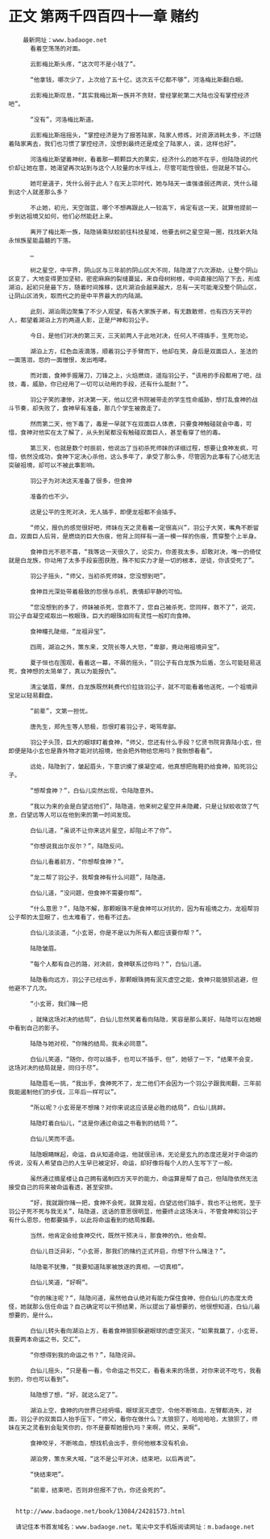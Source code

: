 # 正文 第两千四百四十一章 赌约
        最新网址：www.badaoge.net
          看着空荡荡的对面。
      
          云影梅比斯头疼，“这次可不是小钱了”。
      
          “他拿钱，哪次少了，上次给了五十亿，这次五千亿都不够”，河洛梅比斯翻白眼。
      
          云影梅比斯叹息，“其实我梅比斯一族并不贪财，曾经掌舵第二大陆也没有掌控经济吧”。
      
          “没有”，河洛梅比斯道。
      
          云影梅比斯摇摇头，“掌控经济是为了报答陆家，陆家人修炼，对资源消耗太多，不过随着陆家离去，我们也习惯了掌控经济，没想到最终还是成全了陆家人，诶，这样也好”。
      
          河洛梅比斯望着神树，看着那一颗颗巨大的果实，经济什么的她不在乎，但陆隐说的代价却让她在意，她渴望再次站到与这个人较量的水平线上，尽管可能性很低，但就是不甘心。
      
          她可是道子，凭什么弱于此人？在天上宗时代，她与陆天一谁强谁弱还两说，凭什么碰到这个人就差那么多？
      
          不止她，初元，天空珈蓝，哪个不想再跟此人一较高下，肯定有这一天，就算他提前一步到达祖境又如何，他们必然能赶上来。
      
          离开了梅比斯一族，陆隐骑乘狱蛟前往科技星域，他要去树之星空晃一圈，找找新大陆永恒族星能晶髓的下落。
      
          …
      
          树之星空，中平界，阴山区与三年前的阴山区大不同，陆隐渡了六次源劫，让整个阴山区变了，大地变得更加坚韧，密密麻麻的裂缝蔓延，来自母树树根，中间直接凹陷了下去，形成湖泊，起初只是最下方，随着时间推移，这片湖泊会越来越大，总有一天可能淹没整个阴山区，让阴山区消失，取而代之的是中平界最大的内陆湖。
      
          此刻，湖泊周边聚集了不少人观望，有各大家族子弟，有无数散修，也有四方天平的人，都望着湖泊上方的两道人影，正是尸神和羽公子。
      
          今日，是他们对决的第三天，三天前两人于此地对决，任何人不得插手，生死勿论。
      
          湖泊上方，红色血液滴落，顺着羽公子手臂而下，他却在笑，身后是双面巨人，圣洁的一面落泪，怨的一面憎恨，发出咆哮。
      
          而对面，食神手握屠刀，刀锋之上，火焰燃烧，遥指羽公子，“该用的手段都用了吧，战技，毒，威胁，你已经用了一切可以动用的手段，还有什么能耐？”。
      
          羽公子笑的凄惨，对决第一天，他以忆贤书院被带走的学生性命威胁，想打乱食神的战斗节奏，却失败了，食神早有准备，那几个学生被救走了。
      
          然而第二天，他下毒了，毒是一早就下在双面巨人体表，只要食神触碰就会中毒，可惜，食神对他实在太了解了，从头到尾都没有触碰双面巨人，甚至看穿了他的毒。
      
          第三天，也就是数个时辰前，他说出了当初杀死师妹的详细过程，想要让食神发疯，可惜，依然没成功，食神下定决心杀他，这么多年了，承受了那么多，尽管因为此事有了心结无法突破祖境，却可以不被此事影响。
      
          羽公子为对决这天准备了很多，但食神
      
          准备的也不少。
      
          这是公平的生死对决，无人插手，即便龙祖都不会插手。
      
          “师父，报仇的感觉很好吧，师妹在天之灵看着一定很高兴”，羽公子大笑，嘴角不断留血，双面巨人后背，是燃烧的巨大伤痕，他背上同样有一道一模一样的伤痕，贯穿整个上半身。
      
          食神目光不悲不喜，“我等这一天很久了，论实力，你差我太多，却敢对决，唯一的倚仗就是白龙族，你动用了太多手段妄图获胜，殊不知实力才是一切的根本，逆徒，你该受死了”。
      
          羽公子摇头，“师父，当初杀死师妹，您没想到吧”。
      
          食神目光深处带着极致的怨恨与杀机，表情却平静的可怕。
      
          “您没想到的多了，师妹被杀死，您救不了，您自己被杀死，您同样，救不了”，说完，羽公子自凝空戒取出一枚眼珠，巨大的眼珠如同有灵性一般盯向食神。
      
          食神瞳孔陡缩，“龙祖异宝”。
      
          四周，湖泊之外，策东来，文院长等人大怒，“卑鄙，竟动用祖境异宝”。
      
          夏子恒也在围观，看着这一幕，不屑的摇头，“羽公子有白龙族为后盾，怎么可能轻易送死，食神想的太简单了，真以为能报仇”。
      
          清尘皱眉，果然，白龙族既然耗费代价拉拢羽公子，就不可能看着他送死，一个祖境异宝足以轻易翻盘。
      
          “前辈”，文第一担忧。
      
          唐先生，郑先生等人怒极，怨恨盯着羽公子，喝骂卑鄙。
      
          羽公子头顶，巨大的眼球盯着食神，“师父，您还有什么手段？忆贤书院背靠陆小玄，但即便是陆小玄也是靠外物才能对抗祖境，他会把外物给您用吗？我倒想看看”。
      
          远处，陆隐到了，皱起眉头，下意识摸了摸凝空戒，他真想把拖鞋扔给食神，拍死羽公子。
      
          “想帮食神？”，白仙儿突然出现，令陆隐意外。
      
          “我以为来的会是白望远他们”，陆隐道，他来树之星空并未隐藏，只是让狱蛟收敛了气息，白望远等人可以在他到来的第一时间发现。
      
          白仙儿道，“虽说不让你来这片星空，却阻止不了你”。
      
          “你想说我出尔反尔？”，陆隐反问。
      
          白仙儿看着前方，“你想帮食神？”。
      
          “龙二帮了羽公子，我帮食神有什么问题”，陆隐道。
      
          白仙儿道，“没问题，但食神不需要你帮”。
      
          “什么意思？”，陆隐不解，那颗眼珠不是食神可以对抗的，因为有祖境之力，龙祖帮羽公子帮的太显眼了，也太难看了，他看不过去。
      
          白仙儿淡淡道，“小玄哥，你是不是以为所有人都应该要你帮？”。
      
          陆隐皱眉。
      
          “每个人都有自己的路，对决前，食神联系过你吗？“，白仙儿道。
      
          陆隐看向远方，羽公子已经出手，那颗眼珠拥有泯灭虚空之能，食神只能狼狈逃避，但他避不了几次。
      
          “小玄哥，我们赌一把
      
          ，就赌这场对决的结局”，白仙儿忽然笑着看向陆隐，笑容是那么美好，陆隐可以在她眼中看到自己的影子。
      
          陆隐与她对视，“你赌的结局，我未必同意”。
      
          白仙儿笑道，“随你，你可以插手，也可以不插手，但”，她顿了一下，“结果不会变，这场对决的结局就是，同归于尽”。
      
          陆隐眉毛一挑，“我出手，食神死不了，龙二他们不会因为一个羽公子跟我闹翻，三年前我能遏制他们的步伐，三年后一样可以”。
      
          “所以呢？小玄哥是不想赌？对你来说这应该是必胜的结局”，白仙儿挑衅。
      
          陆隐盯着白仙儿，“这是你通过命运之书看到的结局？”。
      
          白仙儿笑而不语。
      
          陆隐眼睛眯起，命运，自从知道命运，他就很忌讳，无论是玄九的态度还是对于命运的传说，没有人希望自己的人生早已被定好，命运，却好像将每个人的人生写下了一般。
      
          虽然通过摘星楼让自己拥有遏制四方天平的能力，命运算是帮了自己，但陆隐依然无法接受自己的将来被命运看透，甚至安排。
      
          “好，我就跟你赌一把，食神不会死，就算龙祖，白望远他们插手，我也不让他死，至于羽公子死不死与我无关”，陆隐道，这话的意思很明显，他要终止这场决斗，不管食神和羽公子有什么恩怨，他都要插手，以此将命运看到的结局推翻。
      
          当然，他肯定会给食神交代，既然干预决斗，那食神的仇，他会帮。
      
          白仙儿目泛异彩，“小玄哥，那我们的赌约正式开启，你想下什么赌注？”。
      
          陆隐毫不犹豫，“我要知道陆家被放逐的真相，一切真相”。
      
          白仙儿笑道，“好啊”。
      
          ”你的赌注呢？“，陆隐问道，虽然他自认绝对有能力保住食神，但白仙儿的态度太奇怪，她就那么信任命运？自己确定可以干预结果，所以提出了最想要的，他很想知道，白仙儿最想要的，是什么。
      
          白仙儿转头看向湖泊上方，看着食神狼狈躲避眼球的虚空泯灭，“如果我赢了，小玄哥，我要两本命运之书，交汇”。
      
          “你想得到我的命运之书？”，陆隐诧异。
      
          白仙儿摇头，“只是看一看，令命运之书交汇，看看未来的场景，对你来说不吃亏，我看到的，你也可以看到”。
      
          陆隐想了想，“好，就这么定了”。
      
          湖泊上空，食神的内世界已经坍塌，眼球泯灭虚空，令他不断咳血，左臂都消失，对面，羽公子的双面巨人抬手压下，“师父，看你在做什么？太狼狈了，哈哈哈哈，太狼狈了，师妹在天之灵看到会耻笑你的，你不是要帮她报仇吗？来啊，师父，来啊”。
      
          食神咬牙，不断咳血，想找机会出手，奈何他根本没有机会。
      
          湖泊旁，策东来大喊，“这不是公平对决，结束吧，以后再说”。
      
          “快结束吧”。
      
          “前辈，结束吧，否则非但报不了仇，你还会死的”。
      
      
      http://www.badaoge.net/book/13084/24281573.html
      
      请记住本书首发域名：www.badaoge.net。笔尖中文手机版阅读网址：m.badaoge.net